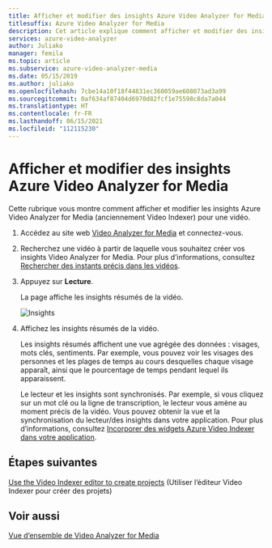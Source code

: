 ```yaml
---
title: Afficher et modifier des insights Azure Video Analyzer for Media (anciennement Video Indexer)
titlesuffix: Azure Video Analyzer for Media
description: Cet article explique comment afficher et modifier des insights Azure Video Analyzer for Media (anciennement Video Indexer).
services: azure-video-analyzer
author: Juliako
manager: femila
ms.topic: article
ms.subservice: azure-video-analyzer-media
ms.date: 05/15/2019
ms.author: juliako
ms.openlocfilehash: 7cbe14a10f18f44831ec360059ae608073ad3a99
ms.sourcegitcommit: 0af634af87404d6970d82fcf1e75598c8da7a044
ms.translationtype: HT
ms.contentlocale: fr-FR
ms.lasthandoff: 06/15/2021
ms.locfileid: "112115230"
---
```

# <a name="view-and-edit-video-analyzer-for-media-insights"></a>Afficher et modifier des insights Azure Video Analyzer for Media

Cette rubrique vous montre comment afficher et modifier les insights Azure Video Analyzer for Media (anciennement Video Indexer) pour une vidéo.

1. Accédez au site web [Video Analyzer for Media](https://www.videoindexer.ai/) et connectez-vous.
2. Recherchez une vidéo à partir de laquelle vous souhaitez créer vos insights Video Analyzer for Media. Pour plus d’informations, consultez [Rechercher des instants précis dans les vidéos](video-indexer-search.md).
3. Appuyez sur **Lecture**.

    La page affiche les insights résumés de la vidéo. 

    ![Insights](./media/video-indexer-view-edit/video-indexer-summarized-insights.png)

4. Affichez les insights résumés de la vidéo. 

    Les insights résumés affichent une vue agrégée des données : visages, mots clés, sentiments. Par exemple, vous pouvez voir les visages des personnes et les plages de temps au cours desquelles chaque visage apparaît, ainsi que le pourcentage de temps pendant lequel ils apparaissent.

    Le lecteur et les insights sont synchronisés. Par exemple, si vous cliquez sur un mot clé ou la ligne de transcription, le lecteur vous amène au moment précis de la vidéo. Vous pouvez obtenir la vue et la synchronisation du lecteur/des insights dans votre application. Pour plus d’informations, consultez [Incorporer des widgets Azure Video Indexer dans votre application](video-indexer-embed-widgets.md). 

## <a name="next-steps"></a>Étapes suivantes

[Use the Video Indexer editor to create projects](use-editor-create-project.md) (Utiliser l’éditeur Video Indexer pour créer des projets)

## <a name="see-also"></a>Voir aussi

[Vue d’ensemble de Video Analyzer for Media](video-indexer-overview.md)

